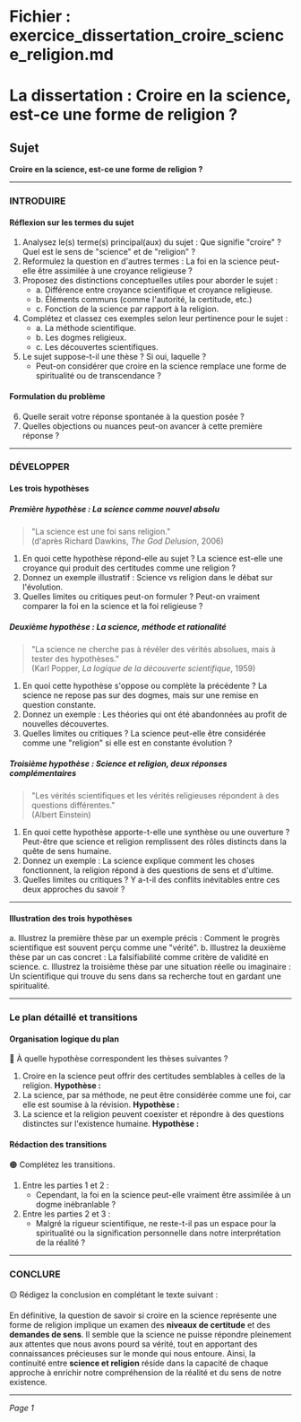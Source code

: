 # Fichier : exercice_dissertation_croire_science_religion.md

# La dissertation : Croire en la science, est-ce une forme de religion ?

## Sujet
**Croire en la science, est-ce une forme de religion ?**

---

### INTRODUIRE

#### Réflexion sur les termes du sujet

1. Analysez le(s) terme(s) principal(aux) du sujet : Que signifie "croire" ? Quel est le sens de "science" et de "religion" ?
2. Reformulez la question en d'autres termes : La foi en la science peut-elle être assimilée à une croyance religieuse ?
3. Proposez des distinctions conceptuelles utiles pour aborder le sujet :
   - a. Différence entre croyance scientifique et croyance religieuse.
   - b. Éléments communs (comme l'autorité, la certitude, etc.)
   - c. Fonction de la science par rapport à la religion.
4. Complétez et classez ces exemples selon leur pertinence pour le sujet :
   - a. La méthode scientifique.
   - b. Les dogmes religieux.
   - c. Les découvertes scientifiques.
5. Le sujet suppose-t-il une thèse ? Si oui, laquelle ?
   - Peut-on considérer que croire en la science remplace une forme de spiritualité ou de transcendance ?

#### Formulation du problème

6. Quelle serait votre réponse spontanée à la question posée ?
7. Quelles objections ou nuances peut-on avancer à cette première réponse ?

---

### DÉVELOPPER

#### Les trois hypothèses

##### Première hypothèse : La science comme nouvel absolu

> "La science est une foi sans religion."  
> (d'après Richard Dawkins, *The God Delusion*, 2006)

1. En quoi cette hypothèse répond-elle au sujet ? La science est-elle une croyance qui produit des certitudes comme une religion ?
2. Donnez un exemple illustratif : Science vs religion dans le débat sur l'évolution.
3. Quelles limites ou critiques peut-on formuler ? Peut-on vraiment comparer la foi en la science et la foi religieuse ?

##### Deuxième hypothèse : La science, méthode et rationalité

> "La science ne cherche pas à révéler des vérités absolues, mais à tester des hypothèses."  
> (Karl Popper, *La logique de la découverte scientifique*, 1959)

1. En quoi cette hypothèse s'oppose ou complète la précédente ? La science ne repose pas sur des dogmes, mais sur une remise en question constante.
2. Donnez un exemple : Les théories qui ont été abandonnées au profit de nouvelles découvertes.
3. Quelles limites ou critiques ? La science peut-elle être considérée comme une "religion" si elle est en constante évolution ?

##### Troisième hypothèse : Science et religion, deux réponses complémentaires

> "Les vérités scientifiques et les vérités religieuses répondent à des questions différentes."  
> (Albert Einstein)

1. En quoi cette hypothèse apporte-t-elle une synthèse ou une ouverture ? Peut-être que science et religion remplissent des rôles distincts dans la quête de sens humaine.
2. Donnez un exemple : La science explique comment les choses fonctionnent, la religion répond à des questions de sens et d'ultime.
3. Quelles limites ou critiques ? Y a-t-il des conflits inévitables entre ces deux approches du savoir ?

---

#### Illustration des trois hypothèses

a. Illustrez la première thèse par un exemple précis : Comment le progrès scientifique est souvent perçu comme une "vérité".
b. Illustrez la deuxième thèse par un cas concret : La falsifiabilité comme critère de validité en science.
c. Illustrez la troisième thèse par une situation réelle ou imaginaire : Un scientifique qui trouve du sens dans sa recherche tout en gardant une spiritualité.

---

### Le plan détaillé et transitions

#### Organisation logique du plan

🔴 À quelle hypothèse correspondent les thèses suivantes ?

1. Croire en la science peut offrir des certitudes semblables à celles de la religion. **Hypothèse :**
2. La science, par sa méthode, ne peut être considérée comme une foi, car elle est soumise à la révision. **Hypothèse :**
3. La science et la religion peuvent coexister et répondre à des questions distinctes sur l'existence humaine. **Hypothèse :**

#### Rédaction des transitions

🟠 Complétez les transitions.

1. Entre les parties 1 et 2 :  
   - Cependant, la foi en la science peut-elle vraiment être assimilée à un dogme inébranlable ?
2. Entre les parties 2 et 3 :  
   - Malgré la rigueur scientifique, ne reste-t-il pas un espace pour la spiritualité ou la signification personnelle dans notre interprétation de la réalité ?

---

### CONCLURE

🟡 Rédigez la conclusion en complétant le texte suivant :

En définitive, la question de savoir si croire en la science représente une forme de religion implique un examen des **niveaux de certitude** et des **demandes de sens**. Il semble que la science ne puisse répondre pleinement aux attentes que nous avons pourd sa vérité, tout en apportant des connaissances précieuses sur le monde qui nous entoure. Ainsi, la continuité entre **science et religion** réside dans la capacité de chaque approche à enrichir notre compréhension de la réalité et du sens de notre existence.

--- 

*Page 1*